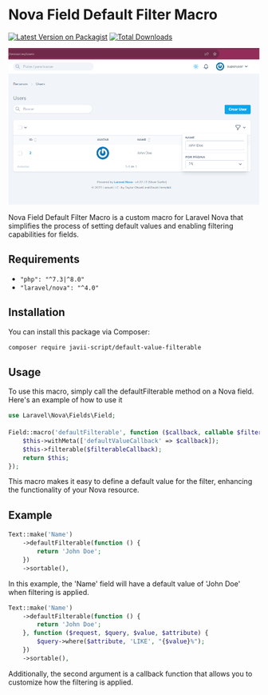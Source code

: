 # Nova Field Default Filter Macro

[![Latest Version on Packagist](https://img.shields.io/packagist/v/javii-script/default-value-filterable.svg?style=flat-square)](https://packagist.org/packages/javii-script/default-value-filterable)
[![Total Downloads](https://img.shields.io/packagist/dt/javii-script/default-value-filterable.svg?style=flat-square)](https://packagist.org/packages/javii-script/default-value-filterable)

![screenshot 1](https://raw.githubusercontent.com/JaviiScript/default-value-filterable/main/docs/user-resource.png)

Nova Field Default Filter Macro is a custom macro for Laravel Nova that simplifies the process of setting default values and enabling filtering capabilities for fields.

## Requirements

- `"php": "^7.3|^8.0"`
- `"laravel/nova": "^4.0"`

## Installation

You can install this package via Composer:

```bash
composer require javii-script/default-value-filterable
```

## Usage
To use this macro, simply call the defaultFilterable method on a Nova field. Here's an example of how to use it

```php
use Laravel\Nova\Fields\Field;

Field::macro('defaultFilterable', function ($callback, callable $filterableCallback = null) {
    $this->withMeta(['defaultValueCallback' => $callback]);
    $this->filterable($filterableCallback);
    return $this;
});
```

This macro makes it easy to define a default value for the filter, enhancing the functionality of your Nova resource.

## Example

```php
Text::make('Name')
    ->defaultFilterable(function () {
        return 'John Doe';
    })
    ->sortable(),
```

In this example, the 'Name' field will have a default value of 'John Doe' when filtering is applied.

```php
Text::make('Name')
    ->defaultFilterable(function () {
        return 'John Doe';
    }, function ($request, $query, $value, $attribute) {
        $query->where($attribute, 'LIKE', "{$value}%");
    })
    ->sortable(),
```

Additionally, the second argument is a callback function that allows you to customize how the filtering is applied.